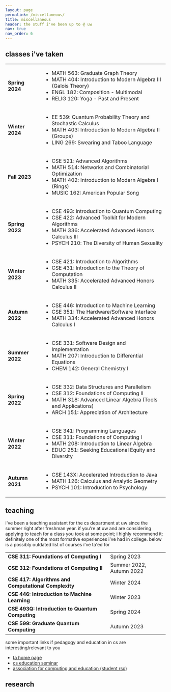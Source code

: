 ```yaml
---
layout: page
permalink: /miscellaneous/
title: miscellaneous
header: the stuff i've been up to @ uw
nav: true
nav_order: 6
---
```


## classes i've taken 

<table>
  <tr>
    <td><strong>Spring 2024</strong></td>
    <td>
      <ul>
        <li>MATH 563: Graduate Graph Theory</li>
        <li>MATH 404: Introduction to Modern Algebra III (Galois Theory)</li>
        <li>ENGL 182: Composition - Multimodal</li>
        <li>RELIG 120: Yoga - Past and Present</li>
      </ul>
    </td>
  </tr>
  <tr>
    <td><strong>Winter 2024</strong></td>
    <td>
      <ul>
        <li>EE 539: Quantum Probability Theory and Stochastic Calculus</li>
        <li>MATH 403: Introduction to Modern Algebra II (Groups)</li>
        <li>LING 269: Swearing and Taboo Language</li>
      </ul>
    </td>
  </tr>
  <tr>
    <td><strong>Fall 2023</strong></td>
    <td>
      <ul>
        <li>CSE 521: Advanced Algorithms</li>
        <li>MATH 514: Networks and Combinatorial Optimization</li>
        <li>MATH 402: Introduction to Modern Algebra I (Rings)</li>
        <li>MUSIC 162: American Popular Song</li>
      </ul>
    </td>
  </tr>
  <tr>
    <td><strong>Spring 2023</strong></td>
    <td>
      <ul>
        <li>CSE 493: Introduction to Quantum Computing</li>
        <li>CSE 422: Advanced Toolkit for Modern Algorithms</li>
        <li>MATH 336: Accelerated Advanced Honors Calculus III</li>
        <li>PSYCH 210: The Diversity of Human Sexuality</li>
      </ul>
    </td>
  </tr>
  <tr>
    <td><strong>Winter 2023</strong></td>
    <td>
      <ul>
        <li>CSE 421: Introduction to Algorithms</li>
        <li>CSE 431: Introduction to the Theory of Computation</li>
        <li>MATH 335: Accelerated Advanced Honors Calculus II</li>
      </ul>
    </td>
  </tr>
  <tr>
    <td><strong>Autumn 2022</strong></td>
    <td>
      <ul>
        <li>CSE 446: Introduction to Machine Learning</li>
        <li>CSE 351: The Hardware/Software Interface</li>
        <li>MATH 334: Accelerated Advanced Honors Calculus I</li>
      </ul>
    </td>
  </tr>
  <tr>
    <td><strong>Summer 2022</strong></td>
    <td>
      <ul>
        <li>CSE 331: Software Design and Implementation</li>
        <li>MATH 207: Introduction to Differential Equations</li>
        <li>CHEM 142: General Chemistry I</li>
      </ul>
    </td>
  </tr>
  <tr>
    <td><strong>Spring 2022</strong></td>
    <td>
      <ul>
        <li>CSE 332: Data Structures and Parallelism</li>
        <li>CSE 312: Foundations of Computing II</li>
        <li>MATH 318: Advanced Linear Algebra (Tools and Applications)</li>
        <li>ARCH 151: Appreciation of Architecture</li>
      </ul>
    </td>
  </tr>
  <tr>
    <td><strong>Winter 2022</strong></td>
    <td>
      <ul>
        <li>CSE 341: Programming Languages</li>
        <li>CSE 311: Foundations of Computing I</li>
        <li>MATH 208: Introduction to Linear Algebra</li>
        <li>EDUC 251: Seeking Educational Equity and Diversity</li>
      </ul>
    </td>
  </tr>
  <tr>
    <td><strong>Autumn 2021</strong></td>
    <td>
      <ul>
        <li>CSE 143X: Accelerated Introduction to Java</li>
        <li>MATH 126: Calculus and Analytic Geometry</li>
        <li>PSYCH 101: Introduction to Psychology</li>
      </ul>
    </td>
  </tr>
</table>

## teaching 

i've been a teaching assistant for the cs department at uw since the summer right after freshman year. if you're at uw and are considering applying to teach for a class you took at some point; i highly recommend it; definitely one of the most formative experiences i've had in college. below is a possibly outdated list of courses i've ta'ed for 

<table>
  <tbody>
    <tr>
      <td><strong>CSE 311: Foundations of Computing I</strong></td>
      <td>Spring 2023</td>
    </tr>
    <tr>
      <td><strong>CSE 312: Foundations of Computing II</strong></td>
      <td>Summer 2022, Autumn 2022</td>
    </tr>
    <tr>
      <td><strong>CSE 417: Algorithms and Computational Complexity</strong></td>
      <td>Winter 2024</td>
    </tr>
    <tr>
      <td><strong>CSE 446: Introduction to Machine Learning</strong></td>
      <td>Winter 2023</td>
    </tr>
    <tr>
      <td><strong>CSE 493Q: Introduction to Quantum Computing</strong></td>
      <td>Spring 2024</td>
    </tr>
    <tr>
      <td><strong>CSE 599: Graduate Quantum Computing</strong></td>
      <td>Autumn 2023</td>
    </tr>
  </tbody>
</table>


some important links if pedagogy and education in cs are interesting/relevant to you 
- [ta home page](https://www.cs.washington.edu/students/ta/ugrad/how_to_apply)
- [cs education seminar](https://courses.cs.washington.edu/courses/cse590e/)
- [association for computing and education (student rso)](https://uwace.vercel.app/)

## research 